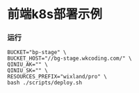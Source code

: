 # 前端k8s部署示例

### 运行
```
BUCKET="bp-stage" \
BUCKET_HOST="//bg-stage.wkcoding.com/" \
QINIU_AK="" \
QINIU_SK="" \
RESOURCES_PREFIX="wixland/pro" \
bash ./scripts/deploy.sh
```